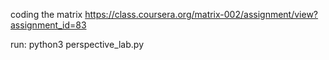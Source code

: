 coding the matrix
https://class.coursera.org/matrix-002/assignment/view?assignment_id=83

run:
	python3 perspective_lab.py

